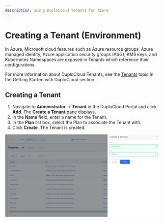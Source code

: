 ```yaml
---
description: Using DuploCloud Tenants for Azure
---
```


# Creating a Tenant (Environment)

In Azure, Microsoft cloud features such as Azure resource groups, Azure managed identity, Azure application security groups (ASG), KMS keys, and Kubernetes Namespaces are exposed in Tenants which reference their configurations.

For more information about DuploCloud Tenants, see the [Tenants](../../../welcome-to-duplocloud/application-focussed-interface/duplocloud-common-components/tenant.md) topic in the Getting Started with DuploCloud section.&#x20;

## Creating a Tenant <a href="#id-2-toc-title" id="id-2-toc-title"></a>

1. Navigate to **Administrator** -> **Tenant** in the DuploCloud Portal and click **Add**. The **Create a Tenant** pane displays.
2. In the **Name** field, enter a name for the Tenant.
3. In the **Plan** list box, select the Plan to associate the Tenant with.&#x20;
4. Click **Create**. The Tenant is created.&#x20;

![Create a Tenant pane](<../../../.gitbook/assets/image (332).png>)

